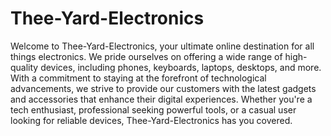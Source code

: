 # Thee-Yard-Electronics
Welcome to Thee-Yard-Electronics, your ultimate online destination for all things electronics. We pride ourselves on offering a wide range of high-quality devices, including phones, keyboards, laptops, desktops, and more. With a commitment to staying at the forefront of technological advancements, we strive to provide our customers with the latest gadgets and accessories that enhance their digital experiences. Whether you're a tech enthusiast, professional seeking powerful tools, or a casual user looking for reliable devices, Thee-Yard-Electronics has you covered.
